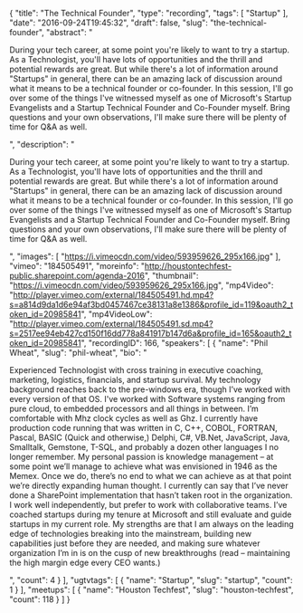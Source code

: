 {
  "title": "The Technical Founder",
  "type": "recording",
  "tags": [
    "Startup"
  ],
  "date": "2016-09-24T19:45:32",
  "draft": false,
  "slug": "the-technical-founder",
  "abstract": "<p>During your tech career, at some point you're likely to want to try a startup. As a Technologist, you'll have lots of opportunities and the thrill and potential rewards are great. But while there's a lot of information around \"Startups\" in general, there can be an amazing lack of discussion around what it means to be a technical founder or co-founder. In this session, I'll go over some of the things I've witnessed myself as one of Microsoft's Startup Evangelists and a Startup Technical Founder and Co-Founder myself. Bring questions and your own observations, I'll make sure there will be plenty of time for Q&A as well.</p>",
  "description": "<p>During your tech career, at some point you're likely to want to try a startup. As a Technologist, you'll have lots of opportunities and the thrill and potential rewards are great. But while there's a lot of information around \"Startups\" in general, there can be an amazing lack of discussion around what it means to be a technical founder or co-founder. In this session, I'll go over some of the things I've witnessed myself as one of Microsoft's Startup Evangelists and a Startup Technical Founder and Co-Founder myself. Bring questions and your own observations, I'll make sure there will be plenty of time for Q&A as well.</p>",
  "images": [
    "https://i.vimeocdn.com/video/593959626_295x166.jpg"
  ],
  "vimeo": "184505491",
  "moreinfo": "http://houstontechfest-public.sharepoint.com/agenda-2016",
  "thumbnail": "https://i.vimeocdn.com/video/593959626_295x166.jpg",
  "mp4Video": "http://player.vimeo.com/external/184505491.hd.mp4?s=a814d9da1d6e94af3bd0457467ce38131a8e1386&profile_id=119&oauth2_token_id=20985841",
  "mp4VideoLow": "http://player.vimeo.com/external/184505491.sd.mp4?s=2517ee94eb427cd150f16dd778a841917b147d6a&profile_id=165&oauth2_token_id=20985841",
  "recordingID": 166,
  "speakers": [
    {
      "name": "Phil Wheat",
      "slug": "phil-wheat",
      "bio": "<p>Experienced Technologist with cross training in executive coaching, marketing, logistics, financials, and startup survival. My technology background reaches back to the pre-windows era, though I’ve worked with every version of that OS. I've worked with Software systems ranging from pure cloud, to embedded processors and all things in between. I’m comfortable with Mhz clock cycles as well as Ghz. I currently have production code running that was written in C, C++, COBOL, FORTRAN, Pascal, BASIC (Quick and otherwise,) Delphi, C#, VB.Net, JavaScript, Java, Smalltalk, Gemstone, T-SQL, and probably a dozen other languages I no longer remember. My personal passion is knowledge management – at some point we’ll manage to achieve what was envisioned in 1946 as the Memex. Once we do, there’s no end to what we can achieve as at that point we’re directly expanding human thought. I currently can say that I’ve never done a SharePoint implementation that hasn’t taken root in the organization. I work well independently, but prefer to work with collaborative teams. I’ve coached startups during my tenure at Microsoft and still evaluate and guide startups in my current role. My strengths are that I am always on the leading edge of technologies breaking into the mainstream, building new capabilities just before they are needed, and making sure whatever organization I’m in is on the cusp of new breakthroughs (read – maintaining the high margin edge every CEO wants.)</p>",
      "count": 4
    }
  ],
  "ugtvtags": [
    {
      "name": "Startup",
      "slug": "startup",
      "count": 1
    }
  ],
  "meetups": [
    {
      "name": "Houston Techfest",
      "slug": "houston-techfest",
      "count": 118
    }
  ]
}